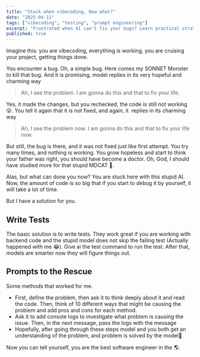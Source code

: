 ```yaml
---
title: "Stuck when vibecoding, Now what?"
date: "2025-04-11"
tags: ["vibecoding", "testing", "prompt engineering"]
excerpt: "Frustrated when AI can't fix your bugs? Learn practical strategies like writing tests and using effective prompts to overcome those coding roadblocks."
published: true
---
```


Imagine this: you are vibecoding, everything is working, you are cruising your project, getting things done.

You encounter a bug. Oh, a simple bug. Here comes my SONNET Monster to kill that bug.
And it is promising, model replies in its very hopeful and charming way 

> Ah, I see the problem. I am gonna do this and that to fix your life.

Yes, it made the changes, but you rechecked, the code is still not working 😲. You tell it again that it is not fixed, and again, it  replies in its charming way 

> Ah, I see the problem now. I am gonna do this and that to fix your life now.

But still, the bug is there, and it was not fixed just like first attempt.
You try many times, and nothing is working. You grow hopeless and start to think your father was right, you should have become a doctor. Oh, God, I should have studied more for that stupid MDCAT 🥲.

Alas, but what can done you now? You are stuck here with this stupid AI. Now, the amount of code is so big that if you start to debug it by yourself, it will take a lot of time.

But I have a solution for you. 

## Write Tests

The basic solution is to write tests. They work great if you are working with backend code and the stupid model does not 
skip the failing test (Actually happened with me 😂). Give ai the test command to run the test. After that, models 
are smarter now they will figure things out.

## Prompts to the Rescue

Some methods that worked for me. 

- First, define the problem, then ask it to think deeply about it and read the code. Then, think of 10 different ways that might be causing the problem and add pros and cons for each method.
- Ask it to add console logs to investigate what problem is causing the issue. Then, in the next message, pass the logs with the message
- Hopefully, after going through these steps model and you both get an understanding of the problem, and problem is solved by the model🎉

Now you can tell yourself, you are the best software engineer in the 🌎.